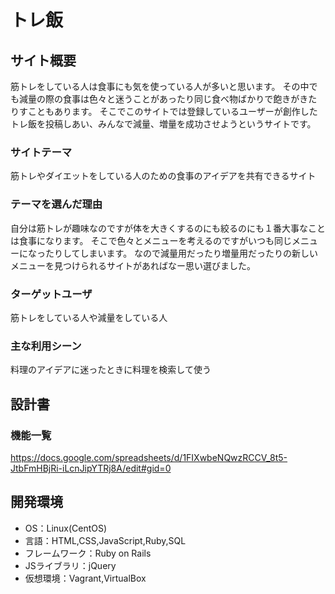 # トレ飯

## サイト概要
筋トレをしている人は食事にも気を使っている人が多いと思います。
その中でも減量の際の食事は色々と迷うことがあったり同じ食べ物ばかりで飽きがきたりすこともあります。
そこでこのサイトでは登録しているユーザーが創作したトレ飯を投稿しあい、みんなで減量、増量を成功させようというサイトです。

### サイトテーマ
筋トレやダイエットをしている人のための食事のアイデアを共有できるサイト

### テーマを選んだ理由
自分は筋トレが趣味なのですが体を大きくするのにも絞るのにも１番大事なことは食事になります。
そこで色々とメニューを考えるのですがいつも同じメニューになったりしてしまいます。
なので減量用だったり増量用だったりの新しいメニューを見つけられるサイトがあればなー思い選びました。

### ターゲットユーザ
筋トレをしている人や減量をしている人

### 主な利用シーン
料理のアイデアに迷ったときに料理を検索して使う

## 設計書

### 機能一覧
<https://docs.google.com/spreadsheets/d/1FIXwbeNQwzRCCV_8t5-JtbFmHBjRi-iLcnJipYTRj8A/edit#gid=0>

## 開発環境
- OS：Linux(CentOS)
- 言語：HTML,CSS,JavaScript,Ruby,SQL
- フレームワーク：Ruby on Rails
- JSライブラリ：jQuery
- 仮想環境：Vagrant,VirtualBox